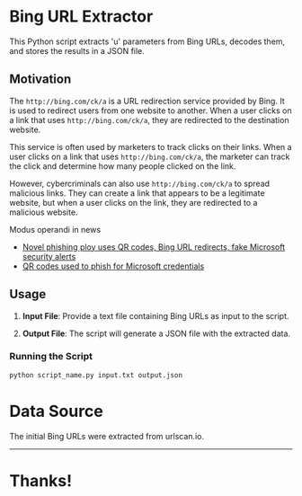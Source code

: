 # Bing URL Extractor

This Python script extracts 'u' parameters from Bing URLs, decodes them, and stores the results in a JSON file.

## Motivation
The `http://bing.com/ck/a` is a URL redirection service provided by Bing. It is used to redirect users from one website to another. When a user clicks on a link that uses `http://bing.com/ck/a`, they are redirected to the destination website.

This service is often used by marketers to track clicks on their links. When a user clicks on a link that uses `http://bing.com/ck/a`, the marketer can track the click and determine how many people clicked on the link.

However, cybercriminals can also use `http://bing.com/ck/a` to spread malicious links. They can create a link that appears to be a legitimate website, but when a user clicks on the link, they are redirected to a malicious website.

Modus operandi in news
- [Novel phishing ploy uses QR codes, Bing URL redirects, fake Microsoft security alerts](https://www.scmagazine.com/news/novel-phishing-qr-codes-bing-url-microsoft-security)
- [QR codes used to phish for Microsoft credentials](https://www.malwarebytes.com/blog/news/2023/08/qr-codes-deployed-in-targeted-phishing-campaigns)

## Usage

1. **Input File**: Provide a text file containing Bing URLs as input to the script.

2. **Output File**: The script will generate a JSON file with the extracted data.

### Running the Script

```bash
python script_name.py input.txt output.json
```

# Data Source

The initial Bing URLs were extracted from urlscan.io. 

---

# Thanks!
